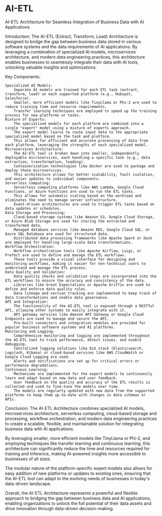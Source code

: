 # AI-ETL

AI-ETL Architecture for Seamless Integration of Business Data with AI Applications

Introduction:
The AI-ETL (Extract, Transform, Load) Architecture is designed to bridge the gap between business data stored in various software systems and the data requirements of AI applications. By leveraging a combination of specialized AI models, microservices architecture, and modern data engineering practices, this architecture enables businesses to seamlessly integrate their data with AI tools, unlocking valuable insights and optimizations.

Key Components:

    Specialized AI Models:
        Separate AI models are trained for each ETL task (extract, transform, load) on each supported platform (e.g., Hubspot, Salesforce).
        Smaller, more efficient models like TinyLlama or Phi-2 are used to reduce training time and resource requirements.
        Transfer learning techniques are employed to speed up the training process for new platforms or tasks.
    Mixture of Experts:
        The specialized models for each platform are combined into a single "expert" model using a mixture of experts approach.
        The expert model learns to route input data to the appropriate specialized model based on the task and platform.
        This allows for efficient and accurate processing of data from each platform, leveraging the strengths of each specialized model.
    Microservices Architecture:
        The AI-ETL tool is broken down into smaller, independently deployable microservices, each handling a specific task (e.g., data extraction, transformation, loading).
        Containerization technologies like Docker are used to package and deploy these microservices.
        This architecture allows for better scalability, fault isolation, and easier updates to individual components.
    Serverless Computing:
        Serverless computing platforms like AWS Lambda, Google Cloud Functions, or Azure Functions are used to run the ETL tasks.
        This allows for automatic scaling based on the workload and eliminates the need to manage server infrastructure.
        Event-driven architectures are used to trigger ETL tasks based on data updates or schedules.
    Data Storage and Processing:
        Cloud-based storage systems like Amazon S3, Google Cloud Storage, or Azure Blob Storage are used for storing the extracted and transformed data.
        Managed database services like Amazon RDS, Google Cloud SQL, or Azure SQL Database are used for structured data.
        Distributed data processing frameworks like Apache Spark or Dask are employed for handling large-scale data transformations.
    Workflow Orchestration:
        Workflow orchestration tools like Apache Airflow, Luigi, or Prefect are used to define and manage the ETL workflows.
        These tools provide a visual interface for designing and monitoring workflows, making it easier for non-technical users to understand and manage the ETL process.
    Data Quality and Validation:
        Data quality checks and validation steps are incorporated into the ETL workflows to ensure the accuracy and consistency of the data.
        Libraries like Great Expectations or Apache Griffin are used to define and enforce data quality rules.
        Data lineage and version tracking are implemented to keep track of data transformations and enable data governance.
    API and Integration:
        The functionality of the AI-ETL tool is exposed through a RESTful API, allowing other systems to easily integrate with it.
        API gateway services like Amazon API Gateway or Google Cloud Endpoints are used to manage and secure the API.
        Pre-built connectors and integration modules are provided for popular business software systems and AI platforms.
    Monitoring and Logging:
        Comprehensive monitoring and logging are implemented throughout the AI-ETL tool to track performance, detect issues, and enable debugging.
        Centralized logging solutions like ELK stack (Elasticsearch, Logstash, Kibana) or cloud-based services like AWS CloudWatch or Google Cloud Logging are used.
        Alerts and notifications are set up for critical errors or performance degradations.
    Continuous Learning:
        Mechanisms are implemented for the expert models to continuously learn and adapt based on new data and user feedback.
        User feedback on the quality and accuracy of the ETL results is collected and used to fine-tune the models over time.
        The models are regularly updated with new data from the supported platforms to keep them up-to-date with changes in data schemas or APIs.

Conclusion:
The AI-ETL Architecture combines specialized AI models, microservices architecture, serverless computing, cloud-based storage and processing, workflow orchestration, and modern data engineering practices to create a scalable, flexible, and maintainable solution for integrating business data with AI applications.

By leveraging smaller, more efficient models like TinyLlama or Phi-2, and employing techniques like transfer learning and continuous learning, this architecture can significantly reduce the time and resources required for training and inference, making AI-powered insights more accessible to businesses of all sizes.

The modular nature of the platform-specific expert models also allows for easy addition of new platforms or updates to existing ones, ensuring that the AI-ETL tool can adapt to the evolving needs of businesses in today's data-driven landscape.

Overall, the AI-ETL Architecture represents a powerful and flexible approach to bridging the gap between business data and AI applications, enabling organizations to unlock the full potential of their data assets and drive innovation through data-driven decision-making.

